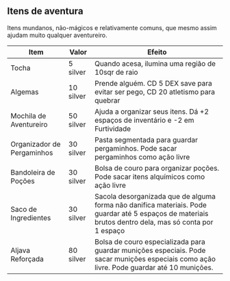 ## Itens de aventura
Itens mundanos, não-mágicos e relativamente comuns, que mesmo assim ajudam muito qualquer aventureiro.

| Item                       | Valor     | Efeito                                                                                                                                                 |
| -------------------------- | --------- | ------------------------------------------------------------------------------------------------------------------------------------------------------ |
| Tocha                      | 5 silver  | Quando acesa, ilumina uma região de 10sqr de raio                                                                                                      |
| Algemas                    | 10 silver | Prende alguém. CD 5 DEX save para evitar ser pego, CD 20 atletismo para quebrar                                                                        |
| Mochila de Aventureiro     | 50 silver | Ajuda a organizar seus itens. Dá +2 espaços de inventário e -2 em Furtividade                                                                          |
| Organizador de Pergaminhos | 30 silver | Pasta segmentada para guardar pergaminhos. Pode sacar pergaminhos como ação livre                                                                      |
| Bandoleira de Poções       | 30 silver | Bolsa de couro para organizar poções. Pode sacar itens alquímicos como ação livre                                                                      |
| Saco de Ingredientes       | 30 silver | Sacola desorganizada que de alguma forma não danifica materiais. Pode guardar até 5 espaços de materiais brutos dentro dela, mas só conta por 1 espaço |
| Aljava Reforçada           | 80 silver | Bolsa de couro especializada para guardar munições especiais. Pode sacar munições especiais como ação livre. Pode guardar até 10 munições.             |

